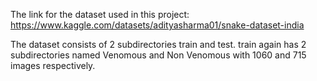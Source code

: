 The link for the dataset used in this project:  https://www.kaggle.com/datasets/adityasharma01/snake-dataset-india

The dataset consists of 2 subdirectories train and test. train again has 2 subdirectories named Venomous and Non Venomous with 1060 and 715 images respectively.